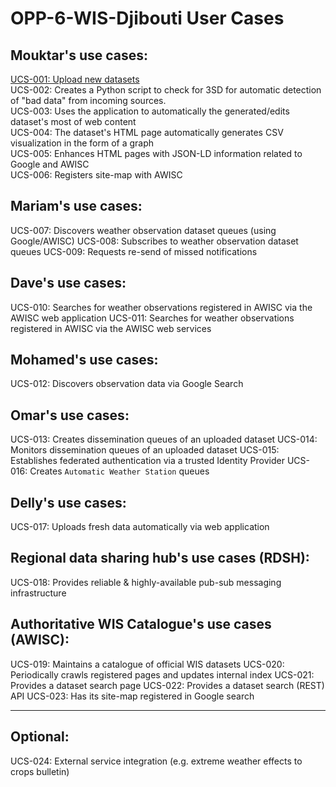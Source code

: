# OPP-6-WIS-Djibouti User Cases

## Mouktar's use cases:

[UCS-001: Upload new datasets](https://github.com/OpenWIS/djibouti/issues/1)  
UCS-002: Creates a Python script to check for 3SD for automatic detection of "bad data" from incoming sources.  
UCS-003: Uses the application to automatically the generated/edits dataset's most of web content  
UCS-004: The dataset's HTML page automatically generates CSV visualization in the form of a graph  
UCS-005: Enhances HTML pages with JSON-LD information related to Google and AWISC  
UCS-006: Registers site-map with AWISC  

## Mariam's use cases:
UCS-007: Discovers weather observation dataset queues (using Google/AWISC)
UCS-008: Subscribes to weather observation dataset queues
UCS-009: Requests re-send of missed notifications

## Dave's use cases:
UCS-010: Searches for weather observations registered in AWISC via the AWISC web application
UCS-011: Searches for weather observations registered in AWISC via the AWISC web services


## Mohamed's use cases:
UCS-012: Discovers observation data via Google Search


## Omar's use cases:

UCS-013: Creates dissemination queues of an uploaded dataset
UCS-014: Monitors dissemination queues of an uploaded dataset
UCS-015: Establishes federated authentication via a trusted Identity Provider
UCS-016: Creates `Automatic Weather Station` queues


## Delly's use cases:
UCS-017: Uploads fresh data automatically via web application


## Regional data sharing hub's use cases (RDSH):
UCS-018: Provides reliable & highly-available pub-sub messaging infrastructure


## Authoritative WIS Catalogue's use cases (AWISC):

UCS-019: Maintains a catalogue of official WIS datasets
UCS-020: Periodically crawls registered pages and updates internal index
UCS-021: Provides a dataset search page
UCS-022: Provides a dataset search (REST) API
UCS-023: Has its site-map registered in Google search

---

## Optional:
UCS-024: External service integration (e.g. extreme weather effects to crops bulletin)

